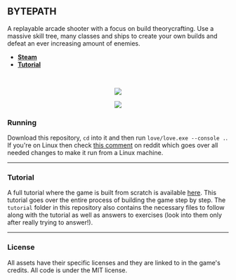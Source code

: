 ## BYTEPATH

A replayable arcade shooter with a focus on build theorycrafting. Use a massive skill tree, many classes and ships to create your own builds and defeat an ever increasing amount of enemies. 

* **[Steam](https://store.steampowered.com/app/760330/BYTEPATH/)**
* **[Tutorial](https://github.com/a327ex/blog/issues/30)**

<br>

<p align="center">
<img src="https://user-images.githubusercontent.com/409773/41509911-caf3c20a-7231-11e8-96b9-d70596f753f5.gif">
</p>

<p align="center">
<img src="https://i.imgur.com/9E8Stns.gif">
</p>

### Running

Download this repository, `cd` into it and then run `love/love.exe --console .`. If you're on Linux then check [this comment](https://www.reddit.com/r/linux_gaming/comments/hlwzjn/bytepath_a_replayable_arcade_shooter_with_a_focus/fx2j1ss/) on reddit which goes over all needed changes to make it run from a Linux machine.

---

### Tutorial

A full tutorial where the game is built from scratch is available [here](https://github.com/a327ex/blog/issues/30). This tutorial goes over the entire process of building the game step by step. The `tutorial` folder in this repository also contains the necessary files to follow along with the tutorial as well as answers to exercises (look into them only after really trying to answer!).

---

### License

All assets have their specific licenses and they are linked to in the game's credits. All code is under the MIT license.
